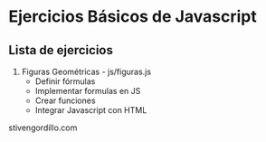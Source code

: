 <h1>Ejercicios Básicos de Javascript</h1>

<h2>Lista de ejercicios</h2>
<ol>
    <li>
        Figuras Geométricas - js/figuras.js
        <ul>
            <li>Definir fórmulas</li>
            <li>Implementar formulas en JS</li>
            <li>Crear funciones</li>
            <li>Integrar Javascript con HTML</li>
        </ul>
    </li>
</ol>

stivengordillo.com
